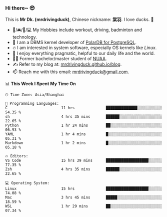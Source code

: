### Hi there~ 😎

This is **Mr Dk. (mrdrivingduck)**, Chinese nickname: **棠羽**. I love ducks. 🦆

- 💪/🚘/🏸/💻 My Hobbies include workout, driving, badminton and technology.
- 🍊 I am a DBMS kernel developer of [PolarDB for PostgreSQL](https://github.com/ApsaraDB/PolarDB-for-PostgreSQL).
- 🔥 I am interested in system software, especially OS kernels like *Linux*.
- 🔧 I enjoy everything pragmatic, helpful to our daily life and the world.
- 👨‍🎓 Former bachelor/master student of [NUAA](https://en.wikipedia.org/wiki/Nanjing_University_of_Aeronautics_and_Astronautics).
- ✍ Refer to my blog at: [mrdrivingduck.github.io/blog](https://mrdrivingduck.github.io/blog/).
- 📫 Reach me with this email: [mrdrivingduck@gmail.com](mailto:mrdrivingduck@gmail.com).

<!--START_SECTION:waka-->
📊 **This Week I Spent My Time On** 

```text
🕑︎ Time Zone: Asia/Shanghai

💬 Programming Languages: 
C                        11 hrs              ██████████████░░░░░░░░░░░   54.35 % 
sh                       4 hrs 35 mins       ██████░░░░░░░░░░░░░░░░░░░   22.65 % 
Python                   1 hr 24 mins        ██░░░░░░░░░░░░░░░░░░░░░░░   06.93 % 
YAML                     1 hr 4 mins         █░░░░░░░░░░░░░░░░░░░░░░░░   05.31 % 
Markdown                 1 hr 2 mins         █░░░░░░░░░░░░░░░░░░░░░░░░   05.18 % 

🔥 Editors: 
VS Code                  15 hrs 39 mins      ███████████████████░░░░░░   77.35 % 
Zsh                      4 hrs 35 mins       ██████░░░░░░░░░░░░░░░░░░░   22.65 % 

💻 Operating System: 
Linux                    15 hrs              ███████████████████░░░░░░   74.08 % 
Mac                      3 hrs 45 mins       █████░░░░░░░░░░░░░░░░░░░░   18.59 % 
WSL                      1 hr 29 mins        ██░░░░░░░░░░░░░░░░░░░░░░░   07.34 % 
```


<!--END_SECTION:waka-->

<!-- ![Mr Dk.'s GitHub Stats](https://github-readme-stats.vercel.app/api?username=mrdrivingduck&count_private&show_icons=true&theme=buefy) -->

<!-- ![Most Used Languages](https://github-readme-stats.vercel.app/api/top-langs/?username=mrdrivingduck&exclude_repo=mips32-CPU,snort-tcp-socket&theme=buefy&layout=compact&langs_count=10) -->


<!--
**mrdrivingduck/mrdrivingduck** is a ✨ _special_ ✨ repository because its `README.md` (this file) appears on your GitHub profile.

Here are some ideas to get you started:

- 🔭 I’m currently working on ...
- 🌱 I’m currently learning ...
- 👯 I’m looking to collaborate on ...
- 🤔 I’m looking for help with ...
- 💬 Ask me about ...
- 📫 How to reach me: ...
- 😄 Pronouns: ...
- ⚡ Fun fact: ...
-->
